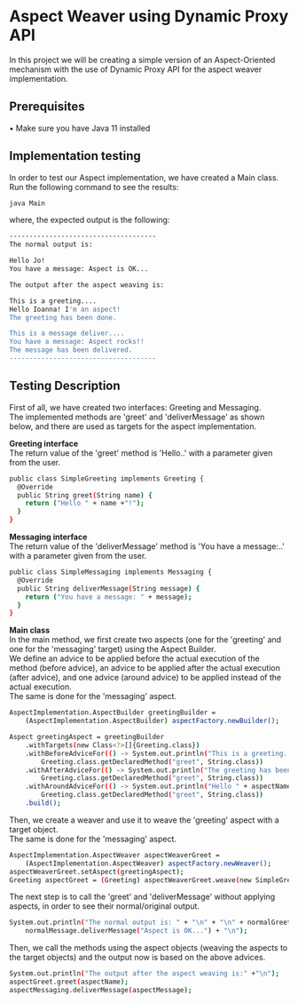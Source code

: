 # Aspect Weaver using Dynamic Proxy API
In this project we will be creating a simple version of an Aspect-Oriented mechanism with the use of Dynamic Proxy API for the aspect weaver implementation. 
## Prerequisites
• Make sure you have Java 11 installed

## Implementation testing

In order to test our Aspect implementation, we have created a Main class. <br/> 
Run the following command to see the results: 

```bash
java Main 
```
where, the expected output is the following: 

```bash
-------------------------------------
The normal output is:

Hello Jo!
You have a message: Aspect is OK...

The output after the aspect weaving is:

This is a greeting....
Hello Ioanna! I'm an aspect!
The greeting has been done.

This is a message deliver....
You have a message: Aspect rocks!!
The message has been delivered.
-------------------------------------
```

## Testing Description 

First of all, we have created two interfaces: Greeting and Messaging. </br>
The implemented methods are 'greet' and 'deliverMessage' as shown below, and there are used as targets for the aspect implementation. 

**Greeting interface** <br/> 
The return value of the 'greet' method is 'Hello..' with a parameter given from the user. 
```bash
public class SimpleGreeting implements Greeting {
  @Override
  public String greet(String name) {
    return ("Hello " + name +"!");
  }
}
```

**Messaging interface** <br/> 
The return value of the 'deliverMessage' method is 'You have a message:..' with a parameter given from the user. 
```bash
public class SimpleMessaging implements Messaging {
  @Override
  public String deliverMessage(String message) {
    return ("You have a message: " + message);
  }
}
```
**Main class** <br/> 
In the main method, we first create two aspects (one for the 'greeting' and one for the 'messaging' target) using the Aspect Builder. </br>
We define an advice to be applied before the actual execution of the method (before advice), an advice to be applied after the actual execution (after advice), and one advice (around advice) to be applied instead of the actual execution. </br>
The same is done for the 'messaging' aspect. 

```bash
AspectImplementation.AspectBuilder greetingBuilder =
    (AspectImplementation.AspectBuilder) aspectFactory.newBuilder();

Aspect greetingAspect = greetingBuilder
    .withTargets(new Class<?>[]{Greeting.class})
    .withBeforeAdviceFor(() -> System.out.println("This is a greeting...."),
        Greeting.class.getDeclaredMethod("greet", String.class))
    .withAfterAdviceFor(() -> System.out.println("The greeting has been done."),
        Greeting.class.getDeclaredMethod("greet", String.class))
    .withAroundAdviceFor(() -> System.out.println("Hello " + aspectName + "! I'm an aspect! "),
        Greeting.class.getDeclaredMethod("greet", String.class))
    .build();
```

Then, we create a weaver and use it to weave the 'greeting' aspect with a target object. </br>
The same is done for the 'messaging' aspect. 
```bash
AspectImplementation.AspectWeaver aspectWeaverGreet =
    (AspectImplementation.AspectWeaver) aspectFactory.newWeaver();
aspectWeaverGreet.setAspect(greetingAspect);
Greeting aspectGreet = (Greeting) aspectWeaverGreet.weave(new SimpleGreeting());
```

The next step is to call the 'greet' and 'deliverMessage' without applying aspects, in order to see their normal/original output.

```bash
System.out.println("The normal output is: " + "\n" + "\n" + normalGreet.greet("Jo") + "\n" + 
    normalMessage.deliverMessage("Aspect is OK...") + "\n");
```

Then, we call the methods using the aspect objects (weaving the aspects to the target objects) and the output now is based on the above advices.  

```bash
System.out.println("The output after the aspect weaving is:" +"\n");
aspectGreet.greet(aspectName);
aspectMessaging.deliverMessage(aspectMessage);
```
